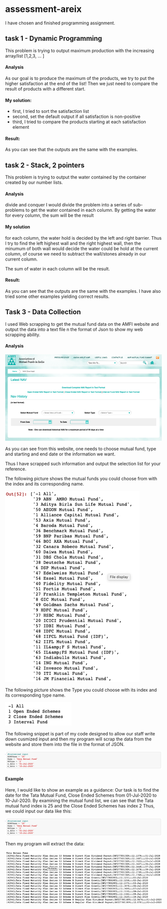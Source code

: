 # assessment-areix

I have chosen and finished programming assignment.

## task 1 - Dynamic Programming

This problem is trying to output maximum production with the increasing array/list [1,2,3, ... ]

#### Analysis

As our goal is to produce the maximum of the products, we try to put the higher satisfaction at the end of the list! Then we just need to compare the result of products with a different start.

#### My solution:

- first, I tried to sort the satisfaction list
- second, set the default output if all satisfaction is non-positive
- third, I tried to compare the products starting at each satisfaction element

#### Result:

As you can see that the outputs are the same with the examples.

## task 2 - Stack, 2 pointers

This problem is trying to output the water contained by the container created by our number lists.

#### Analysis

divide and conquer
I would divide the problem into a series of sub-problems to get the water contained in each column.
By getting the water for every column, the sum will be the result

#### My solution

for each column, the water hold is decided by the left and right barrier. Thus I try to find the left highest wall and the right highest wall, then the minumum of both wall would decide the water could be hold at the current column, of course we need to subtract the wall/stones already in our current column.

The sum of water in each column will be the result.

#### Result:

As you can see that the outputs are the same with the examples.
I have also tried some other examples yielding correct results.

## Task 3 - Data Collection

I used Web scrapping to get the mutual fund data on the AMFI website and output the data into a text file n the format of Json to show my web scrapping ability.

#### Analysis

![amfi](./rdme_img/1.png)

As you can see from this website, one needs to choose mutual fund, type and starting and end date or the information we want.

Thus I have scrapped such information and output the selection list for your reference.

The following picture shows the mutual funds you could choose from with the index and its corresponding name.

![mf](./rdme_img/2.png)

The following picture shows the Type you could choose with its index and its corresponding type name.

![type](./rdme_img/3.png)

The following snippet is part of my code designed to allow our staff write down cusmized input and then my program will scrap the data from the website and store them into the file in the format of JSON.

![input](./rdme_img/4.png)

#### Example

Here, I would like to show an example as a guidance:
Our task is to find the date for the Tata Mutual Fund, Close Ended Schemes from 01-Jul-2020 to 10-Jul-2020.
By examining the mutual fund list,
we can see that the Tata mutual fund index is 25 and
the Close Ended Schemes has index 2
Thus, we could input our data like this:

![input](./rdme_img/4.png)

Then my program will extract the data:

![input](./rdme_img/5.png)

